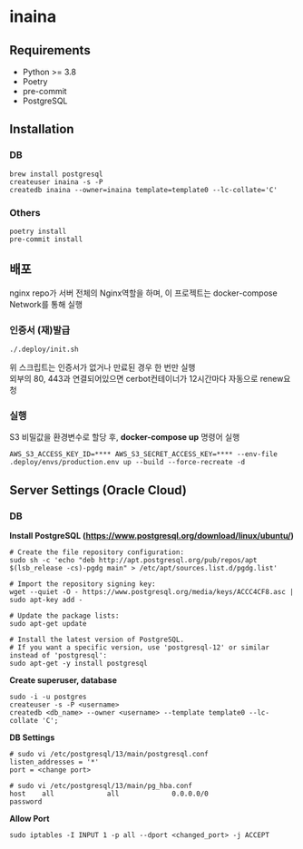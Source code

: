 # inaina

## Requirements

- Python >= 3.8
- Poetry
- pre-commit
- PostgreSQL

## Installation

### DB

```shell
brew install postgresql
createuser inaina -s -P
createdb inaina --owner=inaina template=template0 --lc-collate='C'
```

### Others

```
poetry install
pre-commit install
```



## 배포

nginx repo가 서버 전체의 Nginx역할을 하며, 이 프로젝트는 docker-compose Network를 통해 실행

### 인증서 (재)발급

```
./.deploy/init.sh
```

위 스크립트는 인증서가 없거나 만료된 경우 한 번만 실행  
외부의 80, 443과 연결되어있으면 cerbot컨테이너가 12시간마다 자동으로 renew요청

### 실행

S3 비밀값을 환경변수로 할당 후, **docker-compose up** 명령어 실행

```shell
AWS_S3_ACCESS_KEY_ID=**** AWS_S3_SECRET_ACCESS_KEY=**** --env-file .deploy/envs/production.env up --build --force-recreate -d
```





## Server Settings (Oracle Cloud)

### DB

**Install PostgreSQL (https://www.postgresql.org/download/linux/ubuntu/)**

```shell
# Create the file repository configuration:
sudo sh -c 'echo "deb http://apt.postgresql.org/pub/repos/apt $(lsb_release -cs)-pgdg main" > /etc/apt/sources.list.d/pgdg.list'

# Import the repository signing key:
wget --quiet -O - https://www.postgresql.org/media/keys/ACCC4CF8.asc | sudo apt-key add -

# Update the package lists:
sudo apt-get update

# Install the latest version of PostgreSQL.
# If you want a specific version, use 'postgresql-12' or similar instead of 'postgresql':
sudo apt-get -y install postgresql
```

**Create superuser, database**

```shell
sudo -i -u postgres
createuser -s -P <username>
createdb <db_name> --owner <username> --template template0 --lc-collate 'C';
```

**DB Settings**

```
# sudo vi /etc/postgresql/13/main/postgresql.conf
listen_addresses = '*'
port = <change port>

# sudo vi /etc/postgresql/13/main/pg_hba.conf
host    all             all             0.0.0.0/0               password
```

**Allow Port**

```
sudo iptables -I INPUT 1 -p all --dport <changed_port> -j ACCEPT
```

